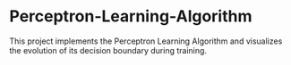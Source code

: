 # Perceptron-Learning-Algorithm
This project implements the Perceptron Learning Algorithm and visualizes the evolution of its decision boundary during training.
